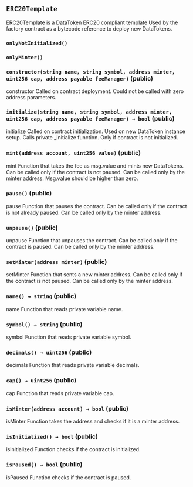 ## `ERC20Template`



ERC20Template is a DataToken ERC20 compliant template
Used by the factory contract as a bytecode reference to deploy new DataTokens.

### `onlyNotInitialized()`





### `onlyMinter()`






### `constructor(string name, string symbol, address minter, uint256 cap, address payable feeManager)` (public)



constructor
Called on contract deployment.  Could not be called with zero address parameters.


### `initialize(string name, string symbol, address minter, uint256 cap, address payable feeManager) → bool` (public)



initialize
Called on contract initialization. Used on new DataToken instance setup.
Calls private _initialize function. Only if contract is not initialized.


### `mint(address account, uint256 value)` (public)



mint
Function that takes the fee as msg.value and mints new DataTokens.
Can be called only if the contract is not paused.
Can be called only by the minter address.
Msg.value should be higher than zero. 


### `pause()` (public)



pause
Function that pauses the contract.
Can be called only if the contract is not already paused.
Can be called only by the minter address.

### `unpause()` (public)



unpause
Function that unpauses the contract.
Can be called only if the contract is paused.
Can be called only by the minter address.

### `setMinter(address minter)` (public)



setMinter
Function that sents a new minter address.
Can be called only if the contract is not paused.
Can be called only by the minter address.


### `name() → string` (public)



name
Function that reads private variable name.


### `symbol() → string` (public)



symbol
Function that reads private variable symbol.


### `decimals() → uint256` (public)



decimals
Function that reads private variable decimals.


### `cap() → uint256` (public)



cap
Function that reads private variable cap.


### `isMinter(address account) → bool` (public)



isMinter
Function takes the address and checks if it is a minter address.


### `isInitialized() → bool` (public)



isInitialized
Function checks if the contract is initialized.


### `isPaused() → bool` (public)



isPaused
Function checks if the contract is paused.



